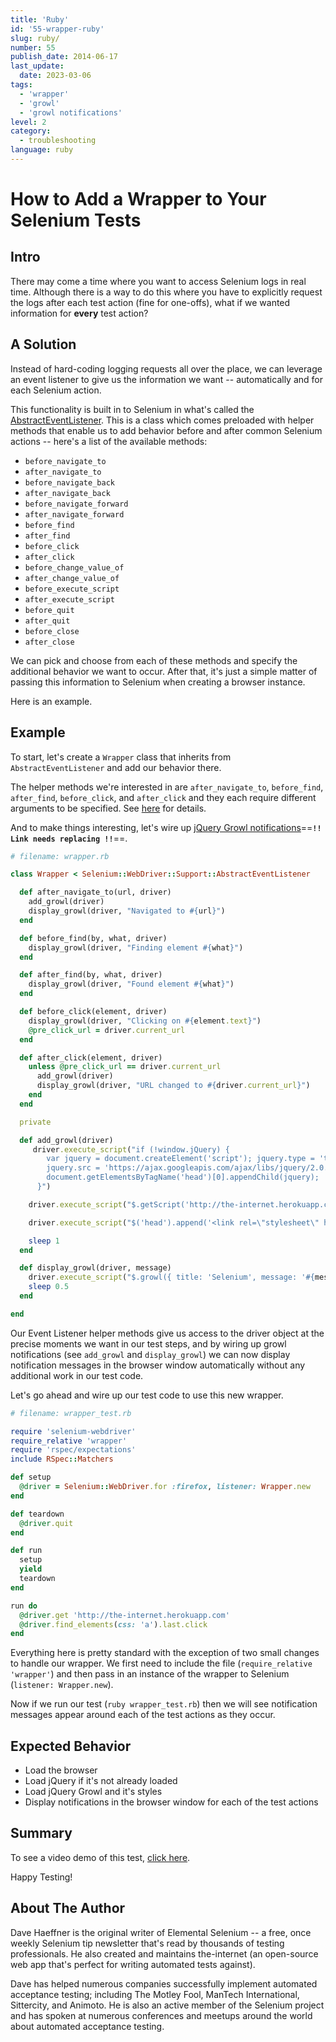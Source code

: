 ```yaml
---
title: 'Ruby'
id: '55-wrapper-ruby'
slug: ruby/
number: 55
publish_date: 2014-06-17
last_update:
  date: 2023-03-06
tags:
  - 'wrapper'
  - 'growl'
  - 'growl notifications'
level: 2
category:
  - troubleshooting
language: ruby
---
```


# How to Add a Wrapper to Your Selenium Tests

## Intro

There may come a time where you want to access Selenium logs in real time. Although there is a way to do this where you have to explicitly request the logs after each test action (fine for one-offs), what if we wanted information for **every** test action?

## A Solution

Instead of hard-coding logging requests all over the place, we can leverage an event listener to give us the information we want -- automatically and for each Selenium action.

This functionality is built in to Selenium in what's called the [AbstractEventListener](https://code.google.com/p/selenium/source/browse/rb/lib/selenium/webdriver/support/abstract_event_listener.rb). This is a class which comes preloaded with helper methods that enable us to add behavior before and after common Selenium actions -- here's a list of the available methods:

- `before_navigate_to`
- `after_navigate_to`
- `before_navigate_back`
- `after_navigate_back`
- `before_navigate_forward`
- `after_navigate_forward`
- `before_find`
- `after_find`
- `before_click`
- `after_click`
- `before_change_value_of`
- `after_change_value_of`
- `before_execute_script`
- `after_execute_script`
- `before_quit`
- `after_quit`
- `before_close`
- `after_close`

We can pick and choose from each of these methods and specify the additional behavior we want to occur. After that, it's just a simple matter of passing this information to Selenium when creating a browser instance.

Here is an example.

## Example

To start, let's create a `Wrapper` class that inherits from `AbstractEventListener` and add our behavior there.

The helper methods we're interested in are `after_navigate_to`, `before_find`, `after_find`, `before_click`, and `after_click` and they each require different arguments to be specified. See [here](https://code.google.com/p/selenium/source/browse/rb/lib/selenium/webdriver/support/abstract_event_listener.rb#30) for details.

And to make things interesting, let's wire up [jQuery Growl notifications](http://elementalselenium.com/tips/53-growl)==**`!! Link needs replacing !!`**==.

```ruby
# filename: wrapper.rb

class Wrapper < Selenium::WebDriver::Support::AbstractEventListener

  def after_navigate_to(url, driver)
    add_growl(driver)
    display_growl(driver, "Navigated to #{url}")
  end

  def before_find(by, what, driver)
    display_growl(driver, "Finding element #{what}")
  end

  def after_find(by, what, driver)
    display_growl(driver, "Found element #{what}")
  end

  def before_click(element, driver)
    display_growl(driver, "Clicking on #{element.text}")
    @pre_click_url = driver.current_url
  end

  def after_click(element, driver)
    unless @pre_click_url == driver.current_url
      add_growl(driver)
      display_growl(driver, "URL changed to #{driver.current_url}")
    end
  end

  private

  def add_growl(driver)
     driver.execute_script("if (!window.jQuery) {
        var jquery = document.createElement('script'); jquery.type = 'text/javascript';
        jquery.src = 'https://ajax.googleapis.com/ajax/libs/jquery/2.0.2/jquery.min.js';
        document.getElementsByTagName('head')[0].appendChild(jquery);
      }")

    driver.execute_script("$.getScript('http://the-internet.herokuapp.com/js/vendor/jquery.growl.js')")

    driver.execute_script("$('head').append('<link rel=\"stylesheet\" href=\"http://the-internet.herokuapp.com/css/jquery.growl.css\" type=\"text/css\" />');")

    sleep 1
  end

  def display_growl(driver, message)
    driver.execute_script("$.growl({ title: 'Selenium', message: '#{message}' });")
    sleep 0.5
  end

end
```

Our Event Listener helper methods give us access to the driver object at the precise moments we want in our test steps, and by wiring up growl notifications (see `add_growl` and `display_growl`) we can now display notification messages in the browser window automatically without any additional work in our test code.

Let's go ahead and wire up our test code to use this new wrapper.

```ruby
# filename: wrapper_test.rb

require 'selenium-webdriver'
require_relative 'wrapper'
require 'rspec/expectations'
include RSpec::Matchers

def setup
  @driver = Selenium::WebDriver.for :firefox, listener: Wrapper.new
end

def teardown
  @driver.quit
end

def run
  setup
  yield
  teardown
end

run do
  @driver.get 'http://the-internet.herokuapp.com'
  @driver.find_elements(css: 'a').last.click
end
```

Everything here is pretty standard with the exception of two small changes to handle our wrapper. We first need to include the file (`require_relative 'wrapper'`) and then pass in an instance of the wrapper to Selenium (`listener: Wrapper.new`).

Now if we run our test (`ruby wrapper_test.rb`) then we will see notification messages appear around each of the test actions as they occur.

## Expected Behavior

- Load the browser
- Load jQuery if it's not already loaded
- Load jQuery Growl and it's styles
- Display notifications in the browser window for each of the test actions

## Summary

To see a video demo of this test, [click here](https://vimeo.com/98736887).

Happy Testing!

## About The Author

Dave Haeffner is the original writer of Elemental Selenium -- a free, once weekly Selenium tip newsletter that's read by thousands of testing professionals. He also created and maintains the-internet (an open-source web app that's perfect for writing automated tests against).

Dave has helped numerous companies successfully implement automated acceptance testing; including The Motley Fool, ManTech International, Sittercity, and Animoto. He is also an active member of the Selenium project and has spoken at numerous conferences and meetups around the world about automated acceptance testing.
